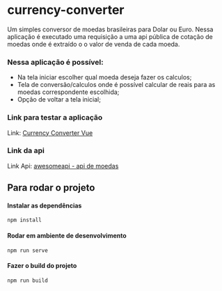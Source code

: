 # currency-converter

Um simples conversor de moedas brasileiras para Dolar ou Euro. Nessa aplicação é executado uma requisição a uma api pública de cotação de moedas onde é extraído o o valor de venda de cada moeda.

### Nessa aplicação é possível:

- Na tela iniciar escolher qual moeda deseja fazer os calculos;
- Tela de conversão/calculos onde é possível calcular de reais para as moedas correspondente escolhida;
- Opção de voltar a tela inicial;

### Link para testar a aplicação

Link: [Currency Converter Vue](https://currency-converter-vuejs.netlify.app/)

### Link da api

Link Api: [awesomeapi - api de moedas](https://docs.awesomeapi.com.br/api-de-moedas)

## Para rodar o projeto

#### Instalar as dependências

```
npm install
```

#### Rodar em ambiente de desenvolvimento

```
npm run serve
```

#### Fazer o build do projeto

```
npm run build
```
